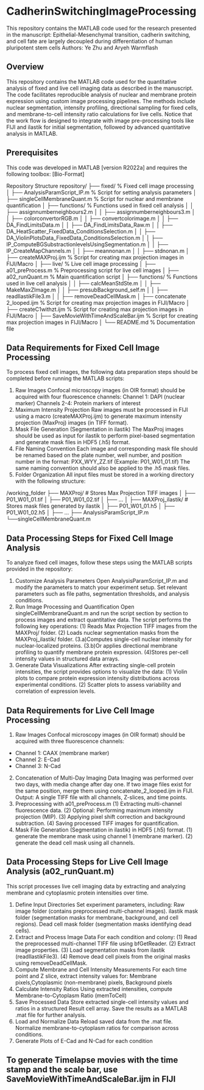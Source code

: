 # CadherinSwitchingImageProcessing
This repository contains the MATLAB code used for the research presented in the manuscript:  Epithelial-Mesenchymal transition, cadherin switching, and cell fate are largely decoupled during differentiation of human pluripotent stem cells
Authors: Ye Zhu and Aryeh Warmflash

## Overview
This repository contains the MATLAB code used for the quantitative analysis of fixed and live cell imaging data as described in the manuscript. 
The code facilitates reproducible analysis of nuclear and membrane protein expression using custom image processing pipelines. 
The methods include nuclear segmentation, intensity profiling, directional sampling for fixed cells, and membrane-to-cell intensity ratio calculations for live cells.
Notice that the work flow is designed to integrate with image pre-processing tools like FIJI and ilastik for initial segmentation, followed by advanced quantitative analysis in MATLAB.

## Prerequisites
This code was developed in MATLAB [version R2022a] and requires the following toolbox: [Bio-Format]

Repository Structure
repository/
├── fixed/                            % Fixed cell image processing
│   ├── AnalysisParamScript_IP.m      % Script for setting analysis parameters
│   ├── singleCellMembraneQuant.m     % Script for nuclear and membrane quantification
│   ├── functions/                    % Functions used in fixed cell analysis
│   │   ├── assignnumberneighbours2.m
│   │   ├── assignnumberneighbours3.m
│   │   ├── colorconvertorRGB.m
│   │   ├── convertcolorimage.m
│   │   ├── DA_FindLimitsData.m
│   │   ├── DA_FindLimitsData_Raw.m
│   │   ├── DA_HeatScatter_FixedData_ConditionsSelection.m
│   │   ├── DA_ViolinPlotsData_FixedData_ConditionsSelection.m
│   │   ├── IP_ComputeBGSubstractionlevelsUsingSegmentation.m
│   │   ├── IP_CreateMapChannels.m
│   │   ├── meannonan.m
│   │   ├── stdnonan.m
│   ├── createMAXProj.ijm    	       % Script for creating max projection images in FIJI/Macro
│
├── live/                            % Live cell image processing
│   ├── a01_preProcess.m             % Preprocessing script for live cell images
│   ├── a02_runQuant.m               % Main quantification script
│   ├── functions/                   % Functions used in live cell analysis
│   │   ├── calcMeanStdSte.m
│   │   ├── MakeMaxZImage.m
│   │   ├── presubBackground_self.m
│   │   ├── readIlastikFile3.m
│   │   ├── removeDeadCellMask.m
│   ├── concatenate 2_looped.ijm             % Script for creating max projection images in FIJI/Macro
│   ├── createC1withzt.ijm     	       % Script for creating max projection images in FIJI/Macro
│   ├── SaveMovieWithTimeAndScaleBar.ijm     % Script for creating max projection images in FIJI/Macro
│
└── README.md                        % Documentation file

## Data Requirements for Fixed Cell Image Processing
To process fixed cell images, the following data preparation steps should be completed before running the MATLAB scripts:
1. Raw Images
Confocal microscopy images (in OIR format) should be acquired with four fluorescence channels:
Channel 1: DAPI (nuclear marker)
Channels 2-4: Protein markers of interest
2. Maximum Intensity Projection
Raw images must be processed in FIJI using a macro (createMAXProj.ijm) to generate maximum intensity projection (MaxProj) images (in TIFF format).
3. Mask File Generation (Segmentation in ilastik)
The MaxProj images should be used as input for ilastik to perform pixel-based segmentation and generate mask files in HDF5 (.h5) format.
4. File Naming Convention
Each image and corresponding mask file should be renamed based on the plate number, well number, and position number in the format: PXX_WYY_ZZ.tif (Example: P01_W01_01.tif)
The same naming convention should also be applied to the .h5 mask files.
5. Folder Organization
All input files must be stored in a working directory with the following structure:

/working_folder
├── MAXProj/               # Stores Max Projection TIFF images
│   ├── P01_W01_01.tif
│   ├── P01_W01_02.tif
│   ├── ...
│
├── MAXProj_ilastik/       # Stores mask files generated by ilastik
│   ├── P01_W01_01.h5
│   ├── P01_W01_02.h5
│   ├── ...
├── AnalysisParamScript_IP.m
└──singleCellMembraneQuant.m

## Data Processing Steps for Fixed Cell Image Analysis
To analyze fixed cell images, follow these steps using the MATLAB scripts provided in the repository:
1. Customize Analysis Parameters
Open AnalysisParamScript_IP.m and modify the parameters to match your experiment setup.
Set relevant parameters such as file paths, segmentation thresholds, and analysis conditions.
2. Run Image Processing and Quantification
Open singleCellMembraneQuant.m and run the script section by section to process images and extract quantitative data.
The script performs the following key operations:
(1) Reads Max Projection TIFF images from the MAXProj/ folder.
(2) Loads nuclear segmentation masks from the MAXProj_ilastik/ folder.
(3.a)Computes single-cell nuclear intensity for nuclear-localized proteins.
(3.b)Or applies directional membrane profiling to quantify membrane protein expression.
(4)Stores per-cell intensity values in structured data arrays.
3. Generate Data Visualizations
After extracting single-cell protein intensities, the script provides options to visualize the data:
(1) Violin plots to compare protein expression intensity distributions across experimental conditions.
(2) Scatter plots to assess variability and correlation of expression levels.


## Data Requirements for Live Cell Image Processing
1. Raw Images
Confocal microscopy images (in OIR format) should be acquired with three fluorescence channels:
- Channel 1: CAAX (membrane marker)
- Channel 2: E-Cad
- Channel 3: N-Cad
2. Concatenation of Multi-Day Imaging Data
Imaging was performed over two days, with media change after day one. If two image files exist for the same position, merge them using concatenate_2_looped.ijm in FIJI.
Output: A single TIFF file with all channels, Z-slices, and time points.
3. Preprocessing with a01_preProcess.m
(1) Extracting multi-channel fluorescence data.
(2) Optional: Performing maximum intensity projection (MIP).
(3) Applying pixel shift correction and background subtraction.
(4) Saving processed TIFF images for quantification.
4. Mask File Generation (Segmentation in ilastik) in HDF5 (.h5) format.
(1) generate the membrane mask using channel 1 (membrane marker).
(2) generate the dead cell mask using all channels.

## Data Processing Steps for Live Cell Image Analysis (a02_runQuant.m)
This script processes live cell imaging data by extracting and analyzing membrane and cytoplasmic protein intensities over time.
1. Define Input Directories
Set experiment parameters, including:
Raw image folder (contains preprocessed multi-channel images).
ilastik mask folder (segmentation masks for membrane, background, and cell regions).
Dead cell mask folder (segmentation masks identifying dead cells).
2. Extract and Process Image Data
For each condition and colony:
(1) Read the preprocessed multi-channel TIFF file using bfGetReader.
(2) Extract image properties.
(3) Load segmentation masks from ilastik (readIlastikFile3).
(4) Remove dead cell pixels from the original masks using removeDeadCellMask.
3. Compute Membrane and Cell Intensity Measurements
For each time point and Z slice, extract intensity values for: Membrane pixels,Cytoplasmic (non-membrane) pixels, Background pixels
4. Calculate Intensity Ratios
Using extracted intensities, compute Membrane-to-Cytoplasm Ratio (memToCell)
5. Save Processed Data
Store extracted single-cell intensity values and ratios in a structured Result cell array. Save the results as a MATLAB .mat file for further analysis.
6. Load and Normalize Data
Reload saved data from the .mat file. Normalize membrane-to-cytoplasm ratios for comparison across conditions.
7. Generate Plots of E-Cad and N-Cad for each condition

## To generate Timelapse movies with the time stamp and the scale bar, use SaveMovieWithTimeAndScaleBar.ijm in FIJI
